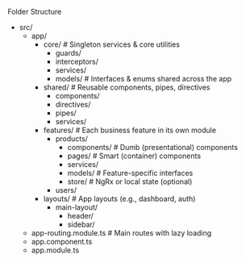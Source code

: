Folder Structure

* src/
    * app/
        * core/                         # Singleton services & core utilities
            * guards/
            * interceptors/
            * services/
            * models/                   # Interfaces & enums shared across the app
        * shared/                       # Reusable components, pipes, directives
            * components/
            * directives/
            * pipes/
            * services/
        * features/                     # Each business feature in its own module
            * products/
                * components/           # Dumb (presentational) components
                * pages/                # Smart (container) components
                * services/
                * models/               # Feature-specific interfaces
                * store/                # NgRx or local state (optional)
            * users/
        * layouts/                      # App layouts (e.g., dashboard, auth)
            * main-layout/
                * header/   
                * sidebar/
    * app-routing.module.ts        # Main routes with lazy loading
    * app.component.ts
    * app.module.ts

